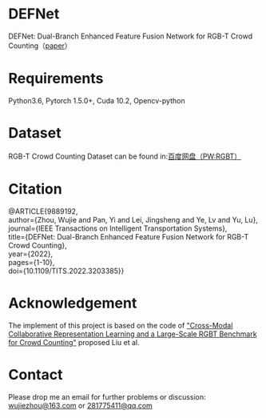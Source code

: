# DEFNet
DEFNet: Dual-Branch Enhanced Feature Fusion Network for RGB-T Crowd Counting（[paper](https://ieeexplore.ieee.org/document/9889192)）


# Requirements
Python3.6, Pytorch 1.5.0+, Cuda 10.2, Opencv-python

# Dataset
RGB-T Crowd Counting Dataset can be found in:[百度网盘（PW:RGBT）](https://pan.baidu.com/s/1ui265kpRGIpTu9kLQrEYgA#list/path=%2F)

# Citation
@ARTICLE{9889192,  
author={Zhou, Wujie and Pan, Yi and Lei, Jingsheng and Ye, Lv and Yu, Lu},  
journal={IEEE Transactions on Intelligent Transportation Systems},   
title={DEFNet: Dual-Branch Enhanced Feature Fusion Network for RGB-T Crowd Counting},   
year={2022},    
pages={1-10},  
doi={10.1109/TITS.2022.3203385}}

# Acknowledgement
The implement of this project is based on the code of ["Cross-Modal Collaborative Representation Learning and a Large-Scale
 RGBT Benchmark for Crowd Counting"](https://ieeexplore.ieee.org/document/9578312) proposed Liu et al.

# Contact
Please drop me an email for further problems or discussion: wujiezhou@163.com or 281775411@qq.com
